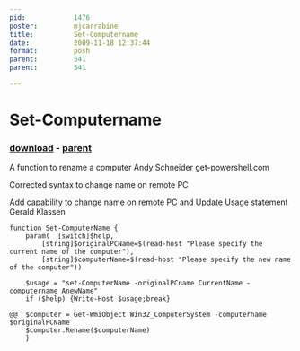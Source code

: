```yaml
---
pid:            1476
poster:         mjcarrabine
title:          Set-Computername
date:           2009-11-18 12:37:44
format:         posh
parent:         541
parent:         541

---
```


# Set-Computername

### [download](1476.ps1) - [parent](541.md)

A function to rename a computer
Andy Schneider
get-powershell.com

Corrected syntax to change name on remote PC

Add capability to change name on remote PC and Update Usage statement
Gerald Klassen

```posh
function Set-ComputerName {
	param(	[switch]$help,
		[string]$originalPCName=$(read-host "Please specify the current name of the computer"),
		[string]$computerName=$(read-host "Please specify the new name of the computer"))
			
	$usage = "set-ComputerName -originalPCname CurrentName -computername AnewName"
	if ($help) {Write-Host $usage;break}
	
@@	$computer = Get-WmiObject Win32_ComputerSystem -computername $originalPCName
	$computer.Rename($computerName)
	}
```
